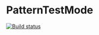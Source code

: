 # PatternTestMode

[![Build status](https://ci.appveyor.com/api/projects/status/rb71ulvfeaagckv4?svg=true)](https://ci.appveyor.com/project/Machnev999/patterntestmode)
